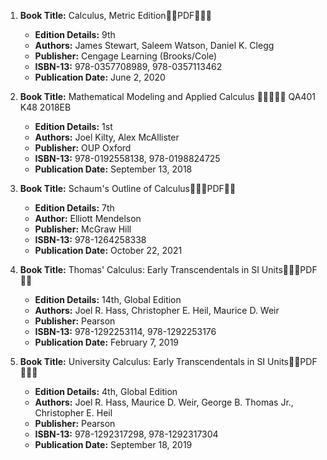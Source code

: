 1. **Book Title:** Calculus, Metric Edition🚨🚨PDF🚨🚨🚨
   - **Edition Details:** 9th
   - **Authors:** James Stewart, Saleem Watson, Daniel K. Clegg
   - **Publisher:** Cengage Learning (Brooks/Cole)
   - **ISBN-13:** 978-0357708989, 978-0357113462
   - **Publication Date:** June 2, 2020

2. **Book Title:** Mathematical Modeling and Applied Calculus 🚨🚨🚨🚨🚨 QA401 K48 2018EB
   - **Edition Details:** 1st
   - **Authors:** Joel Kilty, Alex McAllister
   - **Publisher:** OUP Oxford
   - **ISBN-13:** 978-0192558138, 978-0198824725
   - **Publication Date:** September 13, 2018

3. **Book Title:** Schaum's Outline of Calculus🚨🚨🚨PDF🚨🚨
   - **Edition Details:** 7th
   - **Author:** Elliott Mendelson
   - **Publisher:** McGraw Hill
   - **ISBN-13:** 978-1264258338
   - **Publication Date:** October 22, 2021

4. **Book Title:** Thomas' Calculus: Early Transcendentals in SI Units🚨🚨🚨PDF🚨🚨
   - **Edition Details:** 14th, Global Edition
   - **Authors:** Joel R. Hass, Christopher E. Heil, Maurice D. Weir
   - **Publisher:** Pearson
   - **ISBN-13:** 978-1292253114, 978-1292253176
   - **Publication Date:** February 7, 2019

5. **Book Title:** University Calculus: Early Transcendentals in SI Units🚨🚨PDF🚨🚨🚨
   - **Edition Details:** 4th, Global Edition
   - **Authors:** Joel R. Hass, Maurice D. Weir, George B. Thomas Jr., Christopher E. Heil
   - **Publisher:** Pearson
   - **ISBN-13:** 978-1292317298, 978-1292317304
   - **Publication Date:** September 18, 2019
